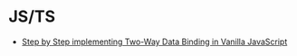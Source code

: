 # JS/TS

* [Step by Step implementing Two-Way Data Binding in Vanilla JavaScript](https://debugmode.net/2019/08/28/step-by-step-implementing-two-way-data-binding-in-vanilla-javascript/)